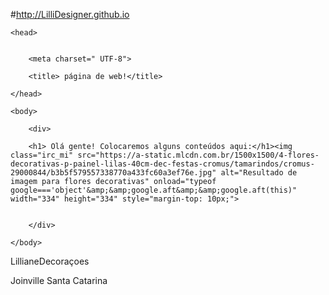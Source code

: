 #http://LilliDesigner.github.io
<html  lang="en">
	
	<head> 
		
		
		<meta charset=" UTF-8">
		
		<title> página de web!</title>
		
	</head>

	<body> 
		
		<div>
			
		<h1> Olá gente! Colocaremos alguns conteúdos aqui:</h1><img class="irc_mi" src="https://a-static.mlcdn.com.br/1500x1500/4-flores-decorativas-p-painel-lilas-40cm-dec-festas-cromus/tamarindos/cromus-29000844/b3b5f579557338770a433fc60a3ef76e.jpg" alt="Resultado de imagem para flores decorativas" onload="typeof google==='object'&amp;&amp;google.aft&amp;&amp;google.aft(this)" width="334" height="334" style="margin-top: 10px;">
		
	
		</div>	
		
	</body>
	

</html>
LillianeDecoraçoes


Joinville                                                        Santa Catarina
